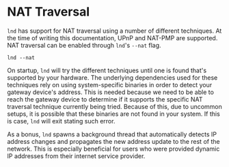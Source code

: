 # NAT Traversal

`lnd` has support for NAT traversal using a number of different techniques. At
the time of writing this documentation, UPnP and NAT-PMP are supported. NAT
traversal can be enabled through `lnd`'s `--nat` flag.

```shell
lnd --nat
```

On startup, `lnd` will try the different techniques until one is found that's
supported by your hardware. The underlying dependencies used for these
techniques rely on using system-specific binaries in order to detect your
gateway device's address. This is needed because we need to be able to reach the
gateway device to determine if it supports the specific NAT traversal technique
currently being tried. Because of this, due to uncommon setups, it is possible
that these binaries are not found in your system. If this is case, `lnd` will
exit stating such error.

As a bonus, `lnd` spawns a background thread that automatically detects IP
address changes and propagates the new address update to the rest of the
network. This is especially beneficial for users who were provided dynamic IP
addresses from their internet service provider.
